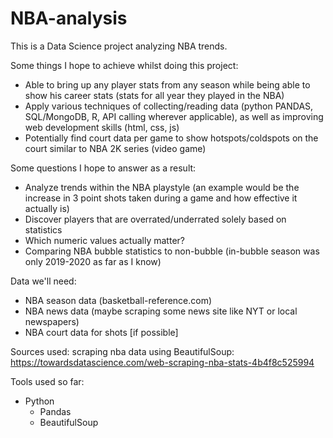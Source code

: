 # NBA-analysis

This is a Data Science project analyzing NBA trends.

Some things I hope to achieve whilst doing this project:
* Able to bring up any player stats from any season while being able to show his career stats (stats for all year they played in the NBA)
* Apply various techniques of collecting/reading data (python PANDAS, SQL/MongoDB, R, API calling wherever applicable), as well as improving web development skills (html, css, js)
* Potentially find court data per game to show hotspots/coldspots on the court similar to NBA 2K series (video game)

Some questions I hope to answer as a result:
* Analyze trends within the NBA playstyle (an example would be the increase in 3 point shots taken during a game and how effective it actually is)
* Discover players that are overrated/underrated solely based on statistics
* Which numeric values actually matter?
* Comparing NBA bubble statistics to non-bubble (in-bubble season was only 2019-2020 as far as I know)


Data we'll need:
* NBA season data (basketball-reference.com)
* NBA news data (maybe scraping some news site like NYT or local newspapers)
* NBA court data for shots [if possible]

Sources used:
scraping nba data using BeautifulSoup: https://towardsdatascience.com/web-scraping-nba-stats-4b4f8c525994

Tools used so far:
* Python
    - Pandas
    - BeautifulSoup
